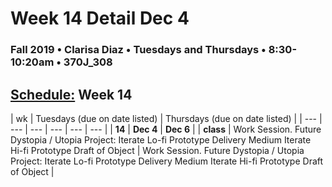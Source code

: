 # Week 14 Detail Dec 4

### Fall 2019 • Clarisa Diaz • Tuesdays and Thursdays • 8:30-10:20am • 370J_308

## [Schedule:](./) Week 14

| wk | Tuesdays \(due on date listed\) | Thursdays \(due on date listed\) |
| --- | --- | --- | --- | --- | --- |
| **14** | **Dec 4** | **Dec 6** |
| **class** | Work Session. Future Dystopia / Utopia Project: Iterate Lo-fi Prototype Delivery Medium Iterate Hi-fi Prototype Draft of Object |  Work Session. Future Dystopia / Utopia Project: Iterate Lo-fi Prototype Delivery Medium Iterate Hi-fi Prototype Draft of Object |

